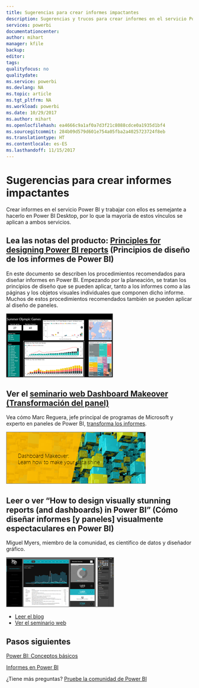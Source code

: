 ```yaml
---
title: Sugerencias para crear informes impactantes
description: Sugerencias y trucos para crear informes en el servicio Power BI
services: powerbi
documentationcenter: 
author: mihart
manager: kfile
backup: 
editor: 
tags: 
qualityfocus: no
qualitydate: 
ms.service: powerbi
ms.devlang: NA
ms.topic: article
ms.tgt_pltfrm: NA
ms.workload: powerbi
ms.date: 10/29/2017
ms.author: mihart
ms.openlocfilehash: ea4666c9a1af0a7d3f21c8088cdce0a1935d1bf4
ms.sourcegitcommit: 284b09d579d601e754a05fba2a4025723724f8eb
ms.translationtype: HT
ms.contentlocale: es-ES
ms.lasthandoff: 11/15/2017
---
```

# <a name="tips-for-creating-stunning-reports"></a>Sugerencias para crear informes impactantes
Crear informes en el servicio Power BI y trabajar con ellos es semejante a hacerlo en Power BI Desktop, por lo que la mayoría de estos vínculos se aplican a ambos servicios.

## <a name="read-the-whitepaper-principles-for-designing-power-bi-reportspower-bi-visualization-best-practicesmd"></a>Lea las notas del producto: [Principles for designing Power BI reports](power-bi-visualization-best-practices.md) (Principios de diseño de los informes de Power BI)
En este documento se describen los procedimientos recomendados para diseñar informes en Power BI. Empezando por la planeación, se tratan los principios de diseño que se pueden aplicar, tanto a los informes como a las páginas y los objetos visuales individuales que componen dicho informe. Muchos de estos procedimientos recomendados también se pueden aplicar al diseño de paneles.

![](media/power-bi-reports-tips-and-tricks-for-creating/power-bi-example.png)

## <a name="watch-the-dashboard-makeover-webinarhttpsinfomicrosoftcomco-powerbi-wbnr-fy16-05may-12-dashboard-makeover-registrationhtml"></a>Ver el [seminario web Dashboard Makeover (Transformación del panel)](https://info.microsoft.com/CO-PowerBI-WBNR-FY16-05May-12-Dashboard-Makeover-Registration.html)
Vea cómo Marc Reguera, jefe principal de programas de Microsoft y experto en paneles de Power BI, [transforma los informes](https://info.microsoft.com/CO-PowerBI-WBNR-FY16-05May-12-Dashboard-Makeover-Registration.html).

![](media/power-bi-reports-tips-and-tricks-for-creating/power-bi-makeover-webinar.png)

## <a name="read-andor-watch-how-to-design-visually-stunning-reports-and-dashboards-in-power-bi"></a>Leer o ver “How to design visually stunning reports (and dashboards) in Power BI” (Cómo diseñar informes [y paneles] visualmente espectaculares en Power BI)
Miguel Myers, miembro de la comunidad, es científico de datos y diseñador gráfico.

![](media/power-bi-reports-tips-and-tricks-for-creating/power-bi-reports.png)

* [Leer el blog](https://powerbi.microsoft.com/blog/how-to-design-visually-stunning-reports/)
* [Ver el seminario web](https://info.microsoft.com/CO-PowerBI-WBNR-FY16-04Apr-19-Design-Reports-in-PowerBI-Registration.html)

## <a name="next-steps"></a>Pasos siguientes
[Power BI: Conceptos básicos](service-basic-concepts.md)

[Informes en Power BI](service-reports.md)

¿Tiene más preguntas? [Pruebe la comunidad de Power BI](http://community.powerbi.com/)

